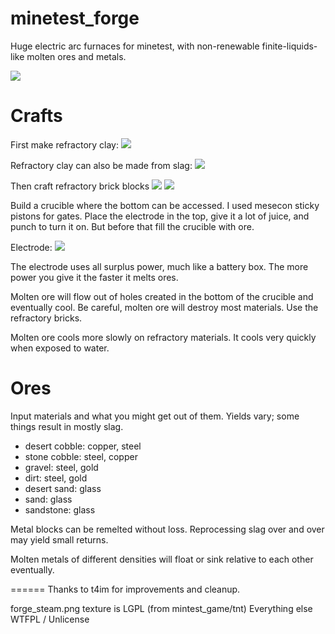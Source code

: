 # minetest_forge

Huge electric arc furnaces for minetest, with non-renewable finite-liquids-like molten ores and metals.


![ ](http://i.imgur.com/aP6cAvJ.jpg)


Crafts
======

First make refractory clay:
![ ](http://i.imgur.com/EaeVof3.jpg)

Refractory clay can also be made from slag:
![ ](http://i.imgur.com/jmiuzXB.jpg)

Then craft refractory brick blocks
![ ](http://i.imgur.com/r34faDx.jpg)
![ ](http://i.imgur.com/k4YTehm.jpg)


Build a crucible where the bottom can be accessed. I used mesecon sticky pistons for gates.
Place the electrode in the top, give it a lot of juice, and punch to turn it on. But before that fill the crucible with ore.

Electrode:
![ ](http://i.imgur.com/34udvpD.jpg)

The electrode uses all surplus power, much like a battery box. The more power you give it the faster it melts ores.

Molten ore will flow out of holes created in the bottom of the crucible and eventually cool. Be careful, molten ore will destroy most materials. Use the refractory bricks.

Molten ore cools more slowly on refractory materials. It cools very quickly when exposed to water. 

Ores
======
Input materials and what you might get out of them. Yields vary; some things result in mostly slag.

* desert cobble: copper, steel
* stone cobble: steel, copper
* gravel: steel, gold
* dirt: steel, gold
* desert sand: glass
* sand: glass
* sandstone: glass

Metal blocks can be remelted without loss. Reprocessing slag over and over may yield small returns.

Molten metals of different densities will float or sink relative to each other eventually.


======
Thanks to t4im for improvements and cleanup.

forge_steam.png texture is LGPL (from mintest_game/tnt)
Everything else WTFPL / Unlicense
